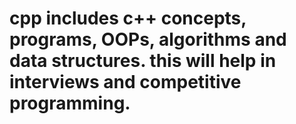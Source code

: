 # cpp includes c++ concepts, programs, OOPs, algorithms and data structures. this will help in interviews and competitive programming.
